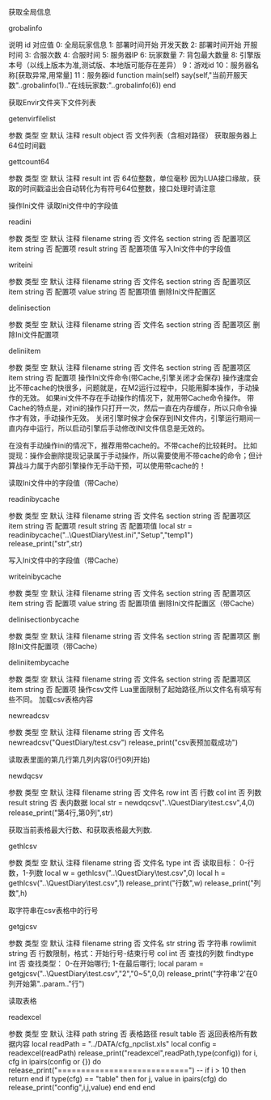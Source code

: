 获取全局信息

grobalinfo

说明 id 对应值
0: 全局玩家信息
1: 部署时间开始 开发天数
2: 部署时间开始 开服时间
3: 合服次数
4: 合服时间
5: 服务器IP
6: 玩家数量
7: 背包最大数量
8: 引擎版本号（以线上版本为准,测试版、本地版可能存在差异）
9：游戏id
10：服务器名称[获取异常,用常量]
11：服务器id
    function main(self)
        say(self,"当前开服天数"..grobalinfo(1).."在线玩家数:"..grobalinfo(6))
    end

获取Envir文件夹下文件列表

getenvirfilelist

参数	类型	空	默认	注释
result	object	否		文件列表（含相对路径）
获取服务器上64位时间戳

gettcount64

参数	类型	空	默认	注释
result	int	否		64位整数，单位毫秒
因为LUA接口缘故，获取的时间戳溢出会自动转化为有符号64位整数，接口处理时请注意

操作Ini文件
读取Ini文件中的字段值

readini

参数	类型	空	默认	注释
filename	string	否		文件名
section	string	否		配置项区
item	string	否		配置项
result	string	否		配置项值
写入Ini文件中的字段值

writeini

参数	类型	空	默认	注释
filename	string	否		文件名
section	string	否		配置项区
item	string	否		配置项
value	string	否		配置项值
删除Ini文件配置区

delinisection

参数	类型	空	默认	注释
filename	string	否		文件名
section	string	否		配置项区
删除Ini文件配置项

deliniitem

参数	类型	空	默认	注释
filename	string	否		文件名
section	string	否		配置项区
item	string	否		配置项
操作Ini文件命令(带Cache,引擎关闭才会保存)
操作速度会比不带cache的快很多，问题就是，在M2运行过程中，只能用脚本操作，手动操作的无效。
如果ini文件不存在手动操作的情况下，就用带Cache命令操作。
带Cache的特点是，对ini的操作只打开一次，然后一直在内存缓存，所以只命令操作才有效，手动操作无效。
关闭引擎时候才会保存到INI文件内，引擎运行期间一直内存中运行，所以启动引擎后手动修改INI文件信息是无效的。

在没有手动操作ini的情况下，推荐用带cache的。不带cache的比较耗时。
比如提现：操作会删除提现记录属于手动操作，所以需要使用不带cache的命令；但计算战斗力属于内部引擎操作无手动干预，可以使用带cache的！

读取Ini文件中的字段值（带Cache）

readinibycache

参数	类型	空	默认	注释
filename	string	否		文件名
section	string	否		配置项区
item	string	否		配置项
result	string	否		配置项值
    local str = readinibycache("..\\QuestDiary\\test.ini","Setup","temp1")
    release_print("str",str)

写入Ini文件中的字段值（带Cache）

writeinibycache

参数	类型	空	默认	注释
filename	string	否		文件名
section	string	否		配置项区
item	string	否		配置项
value	string	否		配置项值
删除Ini文件配置区（带Cache）

delinisectionbycache

参数	类型	空	默认	注释
filename	string	否		文件名
section	string	否		配置项区
删除Ini文件配置项（带Cache）

deliniitembycache

参数	类型	空	默认	注释
filename	string	否		文件名
section	string	否		配置项区
item	string	否		配置项
操作csv文件
Lua里面限制了起始路径,所以文件名有填写有些不同。
加载csv表格内容

newreadcsv

参数	类型	空	默认	注释
filename	string	否		文件名
    newreadcsv("QuestDiary/test.csv")
    release_print("csv表预加载成功")

读取表里面的第几行第几列内容(0行0列开始)

newdqcsv

参数	类型	空	默认	注释
filename	string	否		文件名
row	int	否		行数
col	int	否		列数
result	string	否		表内数据
    local str = newdqcsv("..\\QuestDiary\\test.csv",4,0)
    release_print("第4行,第0列",str)

获取当前表格最大行数、和获取表格最大列数.

gethlcsv

参数	类型	空	默认	注释
filename	string	否		文件名
type	int	否		读取目标：
0-行数，1-列数
    local w = gethlcsv("..\\QuestDiary\\test.csv",0)
    local h = gethlcsv("..\\QuestDiary\\test.csv",1)
    release_print("行数",w)
    release_print("列数",h)

取字符串在csv表格中的行号

getgjcsv

参数	类型	空	默认	注释
filename	string	否		文件名
str	string	否		字符串
rowlimit	string	否		行数限制，格式：开始行号-结束行号
col	int	否		查找的列数
findtype	int	否		查找类型：
0-在开始哪行;
1-在最后哪行;
    local param = getgjcsv("..\\QuestDiary\\test.csv","2","0~5",0,0)
    release_print("字符串'2'在0列开始第"..param.."行")

读取表格

readexcel

参数	类型	空	默认	注释
path	string	否		表格路径
result	table	否		返回表格所有数据内容
    local readPath = "../DATA/cfg_npclist.xls"
    local config = readexcel(readPath)
    release_print("readexcel",readPath,type(config))
    for i, cfg in ipairs(config or {}) do
        release_print("============================")
        -- if i > 10 then return end
        if type(cfg) == "table" then
            for j, value in ipairs(cfg) do
                release_print("config",i,j,value)
            end
        end
    end
